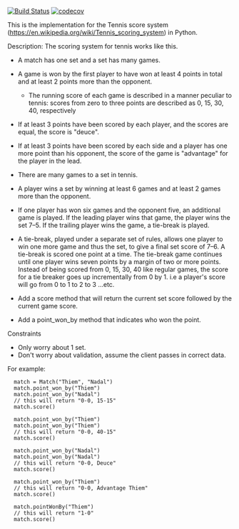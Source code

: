 [![Build Status](https://travis-ci.com/thacd/tennis-scoring-system.svg?branch=main)](https://travis-ci.com/thacd/tennis-scoring-system) [![codecov](https://codecov.io/gh/thacd/tennis-scoring-system/branch/main/graph/badge.svg?token=7FNJW1XOF7)](https://codecov.io/gh/thacd/tennis-scoring-system)

This is the implementation for the Tennis score system (https://en.wikipedia.org/wiki/Tennis_scoring_system) in Python.

Description:
The scoring system for tennis works like this.

* A match has one set and a set has many games.

* A game is won by the first player to have won at least 4 points in total and at least 2 points more than the opponent.

  * The running score of each game is described in a manner peculiar to tennis: scores from zero to three points are described as 0, 15, 30, 40, respectively

 * If at least 3 points have been scored by each player, and the scores are equal, the score is "deuce".

 * If at least 3 points have been scored by each side and a player has one more point than his opponent, the score of the game is "advantage" for the player in the lead.

* There are many games to a set in tennis.

 * A player wins a set by winning at least 6 games and at least 2 games more than the opponent.
 
 * If one player has won six games and the opponent five, an additional game is played. If the leading player wins that game, the player wins the set 7–5. If the trailing player wins the game, a tie-break is played.
 
 * A tie-break, played under a separate set of rules, allows one player to win one more game and thus the set, to give a final set score of 7–6. A tie-break is scored one point at a time. The tie-break game continues until one player wins seven points by a margin of two or more points. Instead of being scored from 0, 15, 30, 40 like regular games, the score for a tie breaker goes up incrementally from 0 by 1. i.e a player's score will go  from 0 to 1 to 2 to 3 …etc.
 
* Add a score method that will return the current set score followed by the current game score.

* Add a point_won_by method that indicates who won the point.

Constraints

* Only worry about 1 set.
* Don't worry about validation, assume the client passes in correct data.

For example:

```
  match = Match("Thiem", "Nadal")
  match.point_won_by("Thiem")
  match.point_won_by("Nadal")
  // this will return "0-0, 15-15"
  match.score()

  match.point_won_by("Thiem")
  match.point_won_by("Thiem")
  // this will return "0-0, 40-15"
  match.score()
  
  match.point_won_by("Nadal")
  match.point_won_by("Nadal")
  // this will return "0-0, Deuce"
  match.score()
  
  match.point_won_by("Thiem")
  // this will return "0-0, Advantage Thiem"
  match.score()
  
  match.pointWonBy("Thiem")
  // this will return "1-0"
  match.score()
 
```
